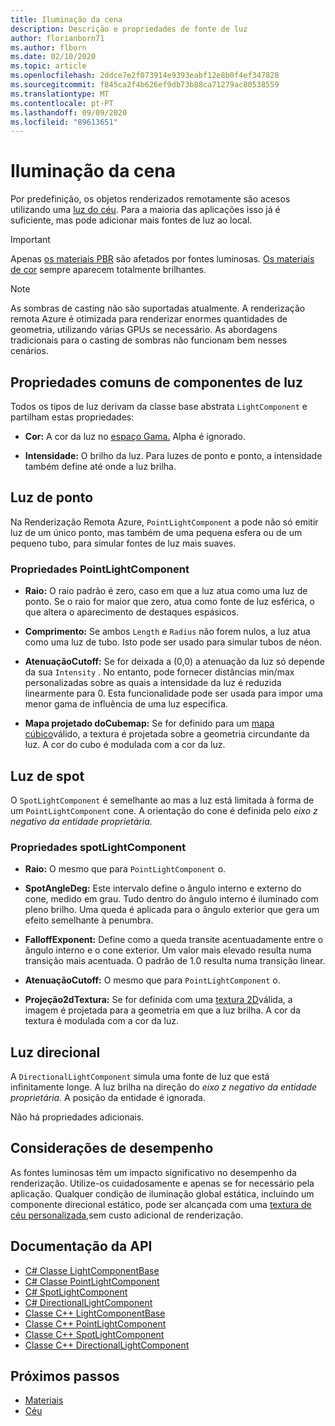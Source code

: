 ```yaml
---
title: Iluminação da cena
description: Descrição e propriedades de fonte de luz
author: florianborn71
ms.author: flborn
ms.date: 02/10/2020
ms.topic: article
ms.openlocfilehash: 2ddce7e2f073914e9393eabf12e8b0f4ef347828
ms.sourcegitcommit: f845ca2f4b626ef9db73b88ca71279ac80538559
ms.translationtype: MT
ms.contentlocale: pt-PT
ms.lasthandoff: 09/09/2020
ms.locfileid: "89613651"
---
```

# <a name="scene-lighting"></a>Iluminação da cena

Por predefinição, os objetos renderizados remotamente são acesos utilizando uma [luz do céu](sky.md). Para a maioria das aplicações isso já é suficiente, mas pode adicionar mais fontes de luz ao local.

> [!IMPORTANT]
> Apenas [os materiais PBR](pbr-materials.md) são afetados por fontes luminosas. [Os materiais de cor](color-materials.md) sempre aparecem totalmente brilhantes.

> [!NOTE]
> As sombras de casting não são suportadas atualmente. A renderização remota Azure é otimizada para renderizar enormes quantidades de geometria, utilizando várias GPUs se necessário. As abordagens tradicionais para o casting de sombras não funcionam bem nesses cenários.

## <a name="common-light-component-properties"></a>Propriedades comuns de componentes de luz

Todos os tipos de luz derivam da classe base abstrata `LightComponent` e partilham estas propriedades:

* **Cor:** A cor da luz no [espaço Gama.](https://en.wikipedia.org/wiki/SRGB) Alpha é ignorado.

* **Intensidade:** O brilho da luz. Para luzes de ponto e ponto, a intensidade também define até onde a luz brilha.

## <a name="point-light"></a>Luz de ponto

Na Renderização Remota Azure, `PointLightComponent` a pode não só emitir luz de um único ponto, mas também de uma pequena esfera ou de um pequeno tubo, para simular fontes de luz mais suaves.

### <a name="pointlightcomponent-properties"></a>Propriedades PointLightComponent

* **Raio:** O raio padrão é zero, caso em que a luz atua como uma luz de ponto. Se o raio for maior que zero, atua como fonte de luz esférica, o que altera o aparecimento de destaques espásicos.

* **Comprimento:** Se ambos `Length` e `Radius` não forem nulos, a luz atua como uma luz de tubo. Isto pode ser usado para simular tubos de néon.

* **AtenuaçãoCutoff:** Se for deixada a (0,0) a atenuação da luz só depende da sua `Intensity` . No entanto, pode fornecer distâncias min/max personalizadas sobre as quais a intensidade da luz é reduzida linearmente para 0. Esta funcionalidade pode ser usada para impor uma menor gama de influência de uma luz específica.

* **Mapa projetado doCubemap:** Se for definido para um [mapa cúbico](../../concepts/textures.md)válido, a textura é projetada sobre a geometria circundante da luz. A cor do cubo é modulada com a cor da luz.

## <a name="spot-light"></a>Luz de spot

O `SpotLightComponent` é semelhante ao mas a luz está limitada à forma de um `PointLightComponent` cone. A orientação do cone é definida pelo *eixo z negativo da entidade proprietária.*

### <a name="spotlightcomponent-properties"></a>Propriedades spotLightComponent

* **Raio:** O mesmo que para `PointLightComponent` o.

* **SpotAngleDeg:** Este intervalo define o ângulo interno e externo do cone, medido em grau. Tudo dentro do ângulo interno é iluminado com pleno brilho. Uma queda é aplicada para o ângulo exterior que gera um efeito semelhante à penumbra.

* **FalloffExponent:** Define como a queda transite acentuadamente entre o ângulo interno e o cone exterior. Um valor mais elevado resulta numa transição mais acentuada. O padrão de 1.0 resulta numa transição linear.

* **AtenuaçãoCutoff:** O mesmo que para `PointLightComponent` o.

* **Projeção2dTextura:** Se for definida com uma [textura 2D](../../concepts/textures.md)válida, a imagem é projetada para a geometria em que a luz brilha. A cor da textura é modulada com a cor da luz.

## <a name="directional-light"></a>Luz direcional

A `DirectionalLightComponent` simula uma fonte de luz que está infinitamente longe. A luz brilha na direção do *eixo z negativo da entidade proprietária.* A posição da entidade é ignorada.

Não há propriedades adicionais.

## <a name="performance-considerations"></a>Considerações de desempenho

As fontes luminosas têm um impacto significativo no desempenho da renderização. Utilize-os cuidadosamente e apenas se for necessário pela aplicação. Qualquer condição de iluminação global estática, incluindo um componente direcional estático, pode ser alcançada com uma [textura de céu personalizada,](sky.md)sem custo adicional de renderização.

## <a name="api-documentation"></a>Documentação da API

* [C# Classe LightComponentBase](https://docs.microsoft.com/dotnet/api/microsoft.azure.remoterendering.lightcomponentbase)
* [C# Classe PointLightComponent](https://docs.microsoft.com/dotnet/api/microsoft.azure.remoterendering.pointlightcomponent)
* [C# SpotLightComponent](https://docs.microsoft.com/dotnet/api/microsoft.azure.remoterendering.spotlightcomponent)
* [C# DirectionalLightComponent](https://docs.microsoft.com/dotnet/api/microsoft.azure.remoterendering.directionallightcomponent)
* [Classe C++ LightComponentBase](https://docs.microsoft.com/cpp/api/remote-rendering/lightcomponentbase)
* [Classe C++ PointLightComponent](https://docs.microsoft.com/cpp/api/remote-rendering/pointlightcomponent)
* [Classe C++ SpotLightComponent](https://docs.microsoft.com/cpp/api/remote-rendering/spotlightcomponent)
* [Classe C++ DirectionalLightComponent](https://docs.microsoft.com/cpp/api/remote-rendering/directionallightcomponent)

## <a name="next-steps"></a>Próximos passos

* [Materiais](../../concepts/materials.md)
* [Céu](sky.md)
